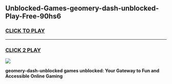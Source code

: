 
## Unblocked-Games-geomery-dash-unblocked-Play-Free-90hs6
<h3>
<a href="https://premium76.site?title=geomery-dash-unblocked&ref=18A1">CLICK TO PLAY</a></h3>
<hr>

<h3>
<a href="https://premium76.site?title=geomery-dash-unblocked&ref=18A1">CLICK 2 PLAY</a>
  
</h3>

<a href="https://premium76.site?title=geomery-dash-unblocked&ref=18A1"><img src="https://clearcache.store/games.png"></a>


**geomery-dash-unblocked games unblocked: Your Gateway to Fun and Accessible Online Gaming**
